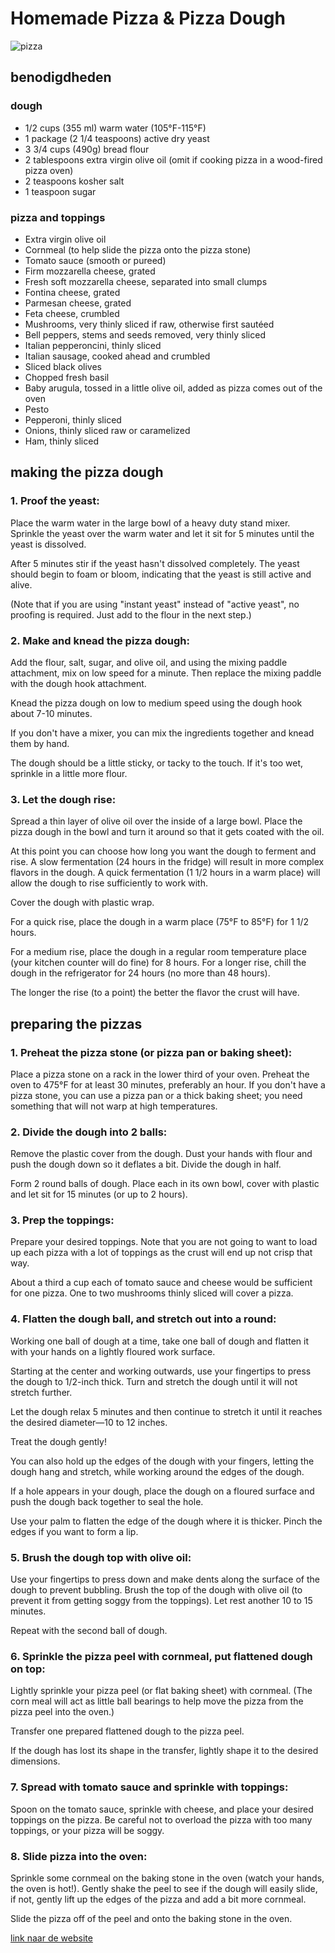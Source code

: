 # Homemade Pizza & Pizza Dough
![pizza](https://www.simplyrecipes.com/thmb/mbN8mXZ0srgAT1YrDU61183t0uM=/648x0/filters:no_upscale():max_bytes(150000):strip_icc():format(webp)/Simply-Recipes-Homemade-Pizza-Dough-Lead-Shot-1b-ea13798d224048b3a28afb0936c9b645.jpg)

## benodigdheden
### dough
* 1/2 cups (355 ml) warm water (105°F-115°F)
* 1 package (2 1/4 teaspoons) active dry yeast
* 3 3/4 cups (490g) bread flour
* 2 tablespoons extra virgin olive oil (omit if cooking pizza in a wood-fired pizza oven)
* 2 teaspoons kosher salt
* 1 teaspoon sugar

### pizza and toppings
* Extra virgin olive oil
* Cornmeal (to help slide the pizza onto the pizza stone)
* Tomato sauce (smooth or pureed)
* Firm mozzarella cheese, grated
* Fresh soft mozzarella cheese, separated into small clumps
* Fontina cheese, grated
* Parmesan cheese, grated
* Feta cheese, crumbled
* Mushrooms, very thinly sliced if raw, otherwise first sautéed
* Bell peppers, stems and seeds removed, very thinly sliced
* Italian pepperoncini, thinly sliced
* Italian sausage, cooked ahead and crumbled
* Sliced black olives
* Chopped fresh basil
* Baby arugula, tossed in a little olive oil, added as pizza comes out of the oven
* Pesto
* Pepperoni, thinly sliced
* Onions, thinly sliced raw or caramelized
* Ham, thinly sliced

## making the pizza dough
### 1. Proof the yeast:
Place the warm water in the large bowl of a heavy duty stand mixer. Sprinkle the yeast over the warm water and let it sit for 5 minutes until the yeast is dissolved.

After 5 minutes stir if the yeast hasn't dissolved completely. The yeast should begin to foam or bloom, indicating that the yeast is still active and alive.

(Note that if you are using "instant yeast" instead of "active yeast", no proofing is required. Just add to the flour in the next step.)

### 2. Make and knead the pizza dough:
Add the flour, salt, sugar, and olive oil, and using the mixing paddle attachment, mix on low speed for a minute. Then replace the mixing paddle with the dough hook attachment.

Knead the pizza dough on low to medium speed using the dough hook about 7-10 minutes.

If you don't have a mixer, you can mix the ingredients together and knead them by hand.

The dough should be a little sticky, or tacky to the touch. If it's too wet, sprinkle in a little more flour.

### 3. Let the dough rise:
Spread a thin layer of olive oil over the inside of a large bowl. Place the pizza dough in the bowl and turn it around so that it gets coated with the oil.

At this point you can choose how long you want the dough to ferment and rise. A slow fermentation (24 hours in the fridge) will result in more complex flavors in the dough. A quick fermentation (1 1/2 hours in a warm place) will allow the dough to rise sufficiently to work with.

Cover the dough with plastic wrap.

For a quick rise, place the dough in a warm place (75°F to 85°F) for 1 1/2 hours.

For a medium rise, place the dough in a regular room temperature place (your kitchen counter will do fine) for 8 hours. For a longer rise, chill the dough in the refrigerator for 24 hours (no more than 48 hours).

The longer the rise (to a point) the better the flavor the crust will have.

## preparing the pizzas
### 1. Preheat the pizza stone (or pizza pan or baking sheet):
Place a pizza stone on a rack in the lower third of your oven. Preheat the oven to 475°F for at least 30 minutes, preferably an hour. If you don't have a pizza stone, you can use a pizza pan or a thick baking sheet; you need something that will not warp at high temperatures.

### 2. Divide the dough into 2 balls:
Remove the plastic cover from the dough. Dust your hands with flour and push the dough down so it deflates a bit. Divide the dough in half.

Form 2 round balls of dough. Place each in its own bowl, cover with plastic and let sit for 15 minutes (or up to 2 hours).

### 3. Prep the toppings:
Prepare your desired toppings. Note that you are not going to want to load up each pizza with a lot of toppings as the crust will end up not crisp that way.

About a third a cup each of tomato sauce and cheese would be sufficient for one pizza. One to two mushrooms thinly sliced will cover a pizza.

### 4. Flatten the dough ball, and stretch out into a round:
Working one ball of dough at a time, take one ball of dough and flatten it with your hands on a lightly floured work surface.

Starting at the center and working outwards, use your fingertips to press the dough to 1/2-inch thick. Turn and stretch the dough until it will not stretch further.

Let the dough relax 5 minutes and then continue to stretch it until it reaches the desired diameter—10 to 12 inches.

Treat the dough gently!

You can also hold up the edges of the dough with your fingers, letting the dough hang and stretch, while working around the edges of the dough.

If a hole appears in your dough, place the dough on a floured surface and push the dough back together to seal the hole.

Use your palm to flatten the edge of the dough where it is thicker. Pinch the edges if you want to form a lip.

### 5. Brush the dough top with olive oil:
Use your fingertips to press down and make dents along the surface of the dough to prevent bubbling. Brush the top of the dough with olive oil (to prevent it from getting soggy from the toppings). Let rest another 10 to 15 minutes.

Repeat with the second ball of dough.

### 6. Sprinkle the pizza peel with cornmeal, put flattened dough on top:
Lightly sprinkle your pizza peel (or flat baking sheet) with cornmeal. (The corn meal will act as little ball bearings to help move the pizza from the pizza peel into the oven.)

Transfer one prepared flattened dough to the pizza peel.

If the dough has lost its shape in the transfer, lightly shape it to the desired dimensions.

### 7. Spread with tomato sauce and sprinkle with toppings:
Spoon on the tomato sauce, sprinkle with cheese, and place your desired toppings on the pizza. Be careful not to overload the pizza with too many toppings, or your pizza will be soggy.

### 8. Slide pizza into the oven:
Sprinkle some cornmeal on the baking stone in the oven (watch your hands, the oven is hot!). Gently shake the peel to see if the dough will easily slide, if not, gently lift up the edges of the pizza and add a bit more cornmeal.

Slide the pizza off of the peel and onto the baking stone in the oven.

[link naar de website](https://www.simplyrecipes.com/recipes/homemade_pizza/)